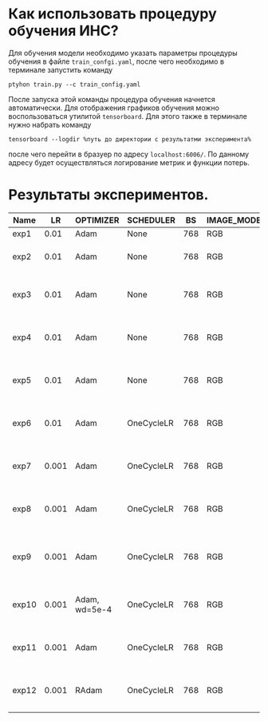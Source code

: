 # Как использовать процедуру обучения ИНС?

Для обучения модели необходимо указать параметры процедуры обучения в файле
`train_confgi.yaml`, после чего необходимо в терминале запустить команду

    ptyhon train.py --c train_config.yaml
    
После запуска этой команды процедура обучения начнется автоматически. Для
отображения графиков обучения можно воспользоваться утилитой `tensorboard`.
Для этого также в терминале нужно набрать команду

    tensorboard --logdir %путь до директории с результатми эксперимента%

после чего перейти в бразуер по адресу `localhost:6006/`. По данному адресу
будет осуществляться логирование метрик и функции потерь.

# Результаты экспериментов.

| Name  | LR    | OPTIMIZER     | SCHEDULER  | BS  | IMAGE\_MODE | AUG                                                                                                            | NORMALIZE | Heuristics                         | VAL\_F1 |
| ----- | ----- | ------------- | ---------- | --- | ----------- | -------------------------------------------------------------------------------------------------------------- | --------- | ---------------------------------- | ------- |
| exp1  | 0.01  | Adam          | None       | 768 | RGB         | \-Resize((224, 224));                                                                                          | None      | None                               | 0.305   |
| exp2  | 0.01  | Adam          | None       | 768 | RGB         | \-Resize((224, 224));                                                                                          | None      | \- Cost-sensitive loss;            | 0.447   |
| exp3  | 0.01  | Adam          | None       | 768 | RGB         | \-Resize((224, 224));                                                                                          | None      | \- Cost-sensitive loss;<br>\- EMA. | 0.484   |
| exp4  | 0.01  | Adam          | None       | 768 | RGB         | \- Resize((224, 224));<br>\- RandomHorizontalFlip(p=0.5);                                                      | None      | \- Cost-sensitive loss;<br>\- EMA. | 0.447   |
| exp5  | 0.01  | Adam          | None       | 768 | RGB         | \- Resize((224, 224));<br>\- RandomAffine(degrees=5, trainslate=(0.1, 0.1);                                    | None      | \- Cost-sensitive loss;<br>\- EMA. | 0.454   |
| exp6  | 0.01  | Adam          | OneCycleLR | 768 | RGB         | \- Resize((224, 224)).                                                                                         | None      | \- Cost-sensitive loss;<br>\- EMA. | 0.428   |
| exp7  | 0.001 | Adam          | OneCycleLR | 768 | RGB         | \- Resize((224, 224)).                                                                                         | None      | \- Cost-sensitive loss;<br>\- EMA. | 0.54    |
| exp8  | 0.001 | Adam          | OneCycleLR | 768 | RGB         | \- Resize((224, 224));<br>\- RandomHorizontalFlip(p=0.5);                                                      | None      | \- Cost-sensitive loss;<br>\- EMA. | 0.547   |
| exp9  | 0.001 | Adam          | OneCycleLR | 768 | RGB         | \- Resize((224, 224));<br>\- RandomHorizontalFlip(p=0.5);<br>\- RandomAffine(degrees=5, translate=(0.1, 0.1)). | None      | \- Cost-sensitive loss;<br>\- EMA. | 0.524   |
| exp10 | 0.001 | Adam, wd=5e-4 | OneCycleLR | 768 | RGB         | \- Resize((224, 224));<br>\- RandomHorizontalFlip(p=0.5).                                                      | None      | \- Cost-sensitive loss;<br>\- EMA. | 0.545   |
| exp11 | 0.001 | Adam          | OneCycleLR | 768 | RGB         | \- Resize((224, 224));<br>\- RandomHorizontalFlip(p=0.5).                                                      | None      | \- Cost-sensitive loss;<br>\- EMA. | 0.61    |
| exp12 | 0.001 | RAdam          | OneCycleLR | 768 | RGB         | \- Resize((224, 224));<br>\- RandomHorizontalFlip(p=0.5).                                                      | None      | \- Cost-sensitive loss;<br>\- EMA. | 0.619    |